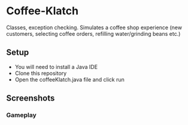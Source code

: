 # Coffee-Klatch
Classes, exception checking. Simulates a coffee shop experience (new customers, selecting coffee orders, refilling water/grinding beans etc.)

## Setup
  * You will need to install a Java IDE
  * Clone this repository
  * Open the coffeeKlatch.java file and click run
  
## Screenshots
### Gameplay


